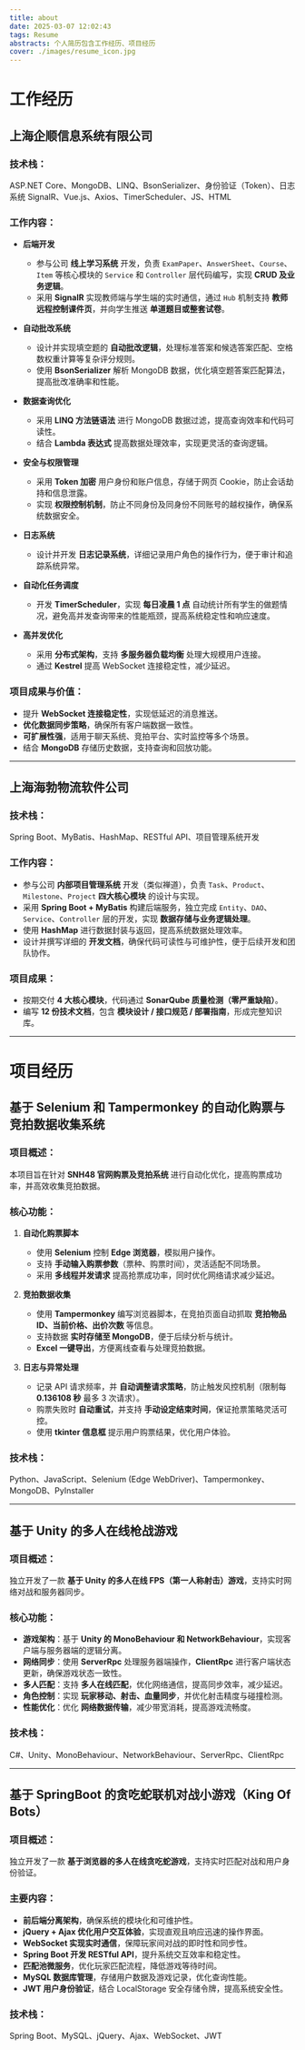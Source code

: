 ```yaml
---
title: about
date: 2025-03-07 12:02:43
tags: Resume
abstracts: 个人简历包含工作经历、项目经历
cover: ./images/resume_icon.jpg
---
```


# 工作经历

## 上海企顺信息系统有限公司
### 技术栈：
ASP.NET Core、MongoDB、LINQ、BsonSerializer、身份验证（Token）、日志系统 SignalR、Vue.js、Axios、TimerScheduler、JS、HTML

### 工作内容：
- **后端开发**
  - 参与公司 **线上学习系统** 开发，负责 `ExamPaper`、`AnswerSheet`、`Course`、`Item` 等核心模块的 `Service` 和 `Controller` 层代码编写，实现 **CRUD 及业务逻辑**。
  - 采用 **SignalR** 实现教师端与学生端的实时通信，通过 `Hub` 机制支持 **教师远程控制课件页**，并向学生推送 **单道题目或整套试卷**。

- **自动批改系统**
  - 设计并实现填空题的 **自动批改逻辑**，处理标准答案和候选答案匹配、空格数权重计算等复杂评分规则。
  - 使用 **BsonSerializer** 解析 MongoDB 数据，优化填空题答案匹配算法，提高批改准确率和性能。

- **数据查询优化**
  - 采用 **LINQ 方法链语法** 进行 MongoDB 数据过滤，提高查询效率和代码可读性。
  - 结合 **Lambda 表达式** 提高数据处理效率，实现更灵活的查询逻辑。

- **安全与权限管理**
  - 采用 **Token 加密** 用户身份和账户信息，存储于网页 Cookie，防止会话劫持和信息泄露。
  - 实现 **权限控制机制**，防止不同身份及同身份不同账号的越权操作，确保系统数据安全。

- **日志系统**
  - 设计并开发 **日志记录系统**，详细记录用户角色的操作行为，便于审计和追踪系统异常。

- **自动化任务调度**
  - 开发 **TimerScheduler**，实现 **每日凌晨 1 点** 自动统计所有学生的做题情况，避免高并发查询带来的性能瓶颈，提高系统稳定性和响应速度。

- **高并发优化**
  - 采用 **分布式架构**，支持 **多服务器负载均衡** 处理大规模用户连接。
  - 通过 **Kestrel** 提高 WebSocket 连接稳定性，减少延迟。

### 项目成果与价值：
- 提升 **WebSocket 连接稳定性**，实现低延迟的消息推送。
- **优化数据同步策略**，确保所有客户端数据一致性。
- **可扩展性强**，适用于聊天系统、竞拍平台、实时监控等多个场景。
- 结合 **MongoDB** 存储历史数据，支持查询和回放功能。

---

## 上海海勃物流软件公司
### 技术栈：
Spring Boot、MyBatis、HashMap、RESTful API、项目管理系统开发

### 工作内容：
- 参与公司 **内部项目管理系统** 开发（类似禅道），负责 `Task`、`Product`、`Milestone`、`Project` **四大核心模块** 的设计与实现。
- 采用 **Spring Boot + MyBatis** 构建后端服务，独立完成 `Entity`、`DAO`、`Service`、`Controller` 层的开发，实现 **数据存储与业务逻辑处理**。
- 使用 **HashMap** 进行数据封装与返回，提高系统数据处理效率。
- 设计并撰写详细的 **开发文档**，确保代码可读性与可维护性，便于后续开发和团队协作。

### 项目成果：
- 按期交付 **4 大核心模块**，代码通过 **SonarQube 质量检测（零严重缺陷）**。
- 编写 **12 份技术文档**，包含 **模块设计 / 接口规范 / 部署指南**，形成完整知识库。

---

# 项目经历

## 基于 Selenium 和 Tampermonkey 的自动化购票与竞拍数据收集系统
### 项目概述：
本项目旨在针对 **SNH48 官网购票及竞拍系统** 进行自动化优化，提高购票成功率，并高效收集竞拍数据。

### 核心功能：
1. **自动化购票脚本**
   - 使用 **Selenium** 控制 **Edge 浏览器**，模拟用户操作。
   - 支持 **手动输入购票参数**（票种、购票时间），灵活适配不同场景。
   - 采用 **多线程并发请求** 提高抢票成功率，同时优化网络请求减少延迟。

2. **竞拍数据收集**
   - 使用 **Tampermonkey** 编写浏览器脚本，在竞拍页面自动抓取 **竞拍物品 ID、当前价格、出价次数** 等信息。
   - 支持数据 **实时存储至 MongoDB**，便于后续分析与统计。
   - **Excel 一键导出**，方便离线查看与处理竞拍数据。

3. **日志与异常处理**
   - 记录 API 请求频率，并 **自动调整请求策略**，防止触发风控机制（限制每 **0.136108 秒** 最多 3 次请求）。
   - 购票失败时 **自动重试**，并支持 **手动设定结束时间**，保证抢票策略灵活可控。
   - 使用 **tkinter 信息框** 提示用户购票结果，优化用户体验。

### 技术栈：
Python、JavaScript、Selenium (Edge WebDriver)、Tampermonkey、MongoDB、PyInstaller

---

## 基于 Unity 的多人在线枪战游戏
### 项目概述：
独立开发了一款 **基于 Unity 的多人在线 FPS（第一人称射击）游戏**，支持实时网络对战和服务器同步。

### 核心功能：
- **游戏架构**：基于 **Unity 的 MonoBehaviour 和 NetworkBehaviour**，实现客户端与服务器端的逻辑分离。
- **网络同步**：使用 **ServerRpc** 处理服务器端操作，**ClientRpc** 进行客户端状态更新，确保游戏状态一致性。
- **多人匹配**：支持 **多人在线匹配**，优化网络通信，提高同步效率，减少延迟。
- **角色控制**：实现 **玩家移动、射击、血量同步**，并优化射击精度与碰撞检测。
- **性能优化**：优化 **网络数据传输**，减少带宽消耗，提高游戏流畅度。

### 技术栈：
C#、Unity、MonoBehaviour、NetworkBehaviour、ServerRpc、ClientRpc

---

## 基于 SpringBoot 的贪吃蛇联机对战小游戏（King Of Bots）
### 项目概述：
独立开发了一款 **基于浏览器的多人在线贪吃蛇游戏**，支持实时匹配对战和用户身份验证。

### 主要内容：
- **前后端分离架构**，确保系统的模块化和可维护性。
- **jQuery + Ajax 优化用户交互体验**，实现直观且响应迅速的操作界面。
- **WebSocket 实现实时通信**，保障玩家间对战的即时性和同步性。
- **Spring Boot 开发 RESTful API**，提升系统交互效率和稳定性。
- **匹配池微服务**，优化玩家匹配流程，降低游戏等待时间。
- **MySQL 数据库管理**，存储用户数据及游戏记录，优化查询性能。
- **JWT 用户身份验证**，结合 LocalStorage 安全存储令牌，提高系统安全性。

### 技术栈：
Spring Boot、MySQL、jQuery、Ajax、WebSocket、JWT
